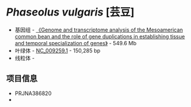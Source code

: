 # *Phaseolus vulgaris* [芸豆] 
+ 基因组 - [《Genome and transcriptome analysis of the Mesoamerican common bean and the role of gene duplications in establishing tissue and temporal specialization of genes》](https://genomebiology.biomedcentral.com/articles/10.1186/s13059-016-0883-6) - 549.6 Mb
+ 叶绿体 - [NC_009259.1](https://www.ncbi.nlm.nih.gov/nuccore/NC_009259.1) - 150,285 bp
+ 线粒体 - 

## 项目信息
+ PRJNA386820
+ 
